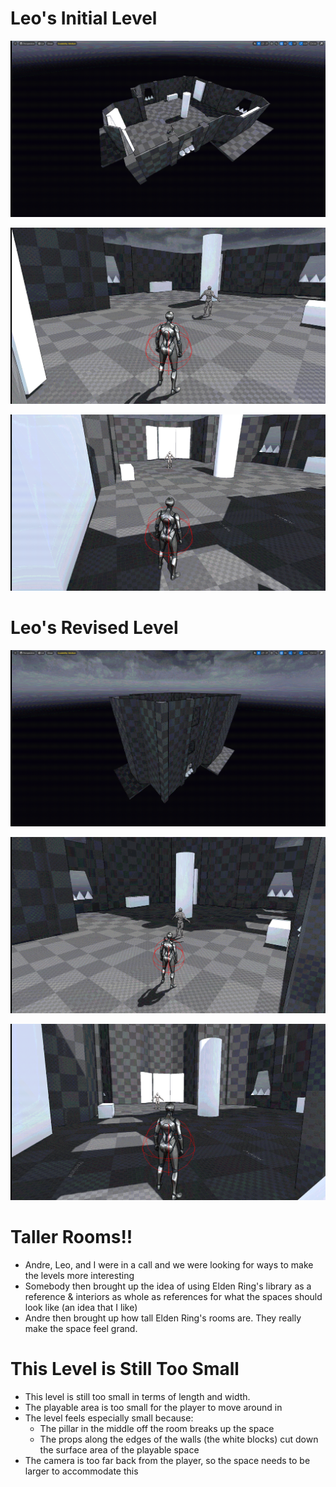 
# Leo's Initial Level

![](<../../../../_Meta/Attachments/Pasted image 20250522151047.png>)

![](<../../../../_Meta/Attachments/Pasted image 20250522151156.png>)

![](<../../../../_Meta/Attachments/Pasted image 20250522151216.png>)

# Leo's Revised Level

![](<../../../../_Meta/Attachments/Pasted image 20250522151302.png>)

![](<../../../../_Meta/Attachments/Pasted image 20250522151433.png>)

![](<../../../../_Meta/Attachments/Pasted image 20250522151446.png>)

# Taller Rooms!!

- Andre, Leo, and I were in a call and we were looking for ways to make the levels more interesting
- Somebody then brought up the idea of using Elden Ring's library as a reference & interiors as whole as references for what the spaces should look like (an idea that I like)
- Andre then brought up how tall Elden Ring's rooms are. They really make the space feel grand.
# This Level is Still Too Small

- This level is still too small in terms of length and width.
- The playable area is too small for the player to move around in
- The level feels especially small because:
	- The pillar in the middle off the room breaks up the space
	- The props along the edges of the walls (the white blocks) cut down the surface area of the playable space
- The camera is too far back from the player, so the space needs to be larger to accommodate this
